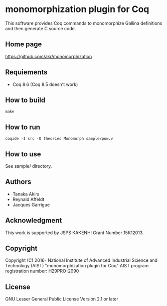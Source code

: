 # monomorphization plugin for Coq

This software provides Coq commands to monomorphize Gallina definitions and
then generate C source code.

## Home page

https://github.com/akr/monomorphization

## Requiements

- Coq 8.6 (Coq 8.5 doesn't work)

## How to build

    make

## How to run

    coqide -I src -Q theories Monomorph sample/pow.v

## How to use

See sample/ directory.

## Authors

- Tanaka Akira
- Reynald Affeldt
- Jacques Garrigue

## Acknowledgment

This work is supported by JSPS KAKENHI Grant Number 15K12013.

## Copyright

Copyright (C) 2016- National Institute of Advanced Industrial Science and Technology (AIST)
"monomorphization plugin for Coq"
AIST program registration number: H29PRO-2090

## License

GNU Lesser General Public License Version 2.1 or later
